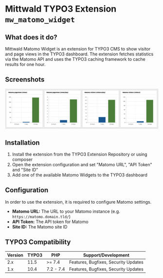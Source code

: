 
# Mittwald TYPO3 Extension ``mw_matomo_widget``

## What does it do?

Mittwald Matomo Widget is an extension for TYPO3 CMS to show visitor and page views in the TYPO3 dashboard.
The extension fetches statistics via the Matomo API and uses the TYPO3 caching framework to cache results
for one hour.

## Screenshots

![Screenshot of the dashboard widgets](Documentation/Images/mw-matomo-widget.png "Screenshot of the dashboard widgets")

## Installation

1) Install the extension from the TYPO3 Extension Repository or using composer
2) Open the extension configuration and set "Matomo URL", "API Token" and "Site ID"
3) Add one of the available Matomo Widgets to the TYPO3 dashboard 

## Configuration

In order to use the extension, it is required to configure Matomo settings.

* **Matomo URL:** The URL to your Matomo instance (e.g. `https://matomo.domain.tld/`)
* **API Token:** The API token for Matomo
* **Site ID:** The Matomo site ID

## TYPO3 Compatibility

| Version | TYPO3      | PHP       | Support/Development                     |
|---------| ---------- | ----------|---------------------------------------- |
| 2.x     | 11.5       | >= 7.4    | Features, Bugfixes, Security Updates    |
| 1.x     | 10.4       | 7.2 - 7.4 | Features, Bugfixes, Security Updates    |
